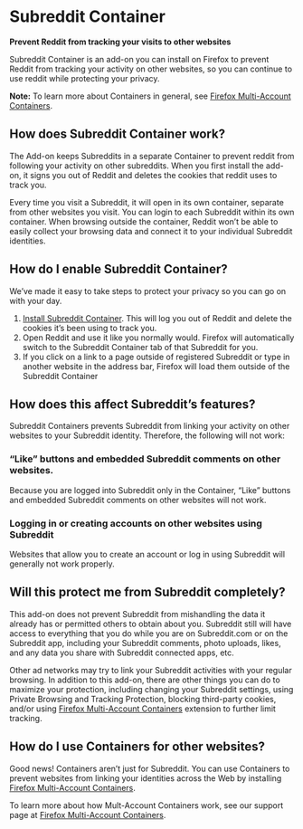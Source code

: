 # Subreddit Container

**Prevent Reddit from tracking your visits to other websites**

Subreddit Container is an add-on you can install on Firefox to prevent Reddit from tracking your activity on other websites, so you can continue to use reddit while protecting your privacy.

**Note:** To learn more about Containers in general, see [Firefox Multi-Account Containers](https://support.mozilla.org/kb/containers).

## How does Subreddit Container work?

The Add-on keeps Subreddits in a separate Container to prevent reddit from following your activity on other subreddits. When you first install the add-on, it signs you out of Reddit and deletes the cookies that reddit uses to track you. 

Every time you visit a Subreddit, it will open in its own container, separate from other websites you visit.  You can login to each Subreddit within its own container.  When browsing outside the container, Reddit won’t be able to easily collect your browsing data and connect it to your individual Subreddit identities.

## How do I enable Subreddit Container?

We’ve made it easy to take steps to protect your privacy so you can go on with your day.

1. [Install Subreddit Container](https://addons.mozilla.org/firefox/addon/Subreddit-container/). This will log you out of Reddit and delete the cookies it’s been using to track you.
2. Open Reddit and use it like you normally would. Firefox will automatically switch to the Subreddit Container tab of that Subreddit for you.
3. If you click on a link to a page outside of registered Subreddit or type in another website in the address bar, Firefox will load them outside of the Subreddit Container

## How does this affect Subreddit’s features?

Subreddit Containers prevents Subreddit from linking your activity on other websites to your Subreddit identity. Therefore, the following will not work:

### “Like” buttons and embedded Subreddit comments on other websites.

Because you are logged into Subreddit only in the Container, “Like” buttons and embedded Subreddit comments on other websites will not work.

### Logging in or creating accounts on other websites using Subreddit

Websites that allow you to create an account or log in using Subreddit will generally not work properly.

## Will this protect me from Subreddit completely?

This add-on does not prevent Subreddit from mishandling the data it already has or permitted others to obtain about you. Subreddit still will have access to everything that you do while you are on Subreddit.com or on the Subreddit app, including your Subreddit comments, photo uploads, likes, and any data you share with Subreddit connected apps, etc.  

Other ad networks may try to link your Subreddit activities with your regular browsing. In addition to this add-on, there are other things you can do to maximize your protection, including changing your Subreddit settings, using Private Browsing and Tracking Protection, blocking third-party cookies, and/or using [Firefox Multi-Account Containers](https://addons.mozilla.org/firefox/addon/multi-account-containers/ ) extension to further limit tracking.

## How do I use Containers for other websites?

Good news! Containers aren’t just for Subreddit. You can use Containers to prevent websites from linking your identities across the Web by installing [Firefox Multi-Account Containers](https://addons.mozilla.org/firefox/addon/multi-account-containers/).

To learn more about how Mult-Account Containers work, see our support page at [Firefox Multi-Account Containers](https://addons.mozilla.org/firefox/addon/multi-account-containers/).
